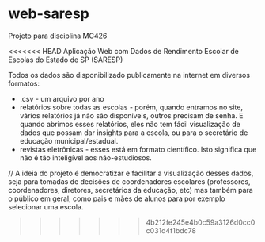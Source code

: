 # web-saresp
Projeto para disciplina MC426

<<<<<<< HEAD
Aplicação Web com Dados de Rendimento Escolar de Escolas do Estado de SP (SARESP)

Todos os dados são disponibilizado publicamente na internet em diversos formatos:
* .csv - um arquivo por ano
* relatórios sobre todas as escolas - porém, quando entramos no site, vários relatórios já não são disponíveis, outros precisam de senha. E quando abrimos esses relatórios, eles não tem fácil visualização de dados que possam dar insights para a escola, ou para o secretário de educação municipal/estadual. 
* revistas eletrônicas - esses está em formato científico. Isto significa que não é tão inteligível aos não-estudiosos. 

// A ideia do projeto é democratizar e facilitar a visualização desses dados, seja para tomadas de decisões de coordenadores escolares (professores, coordenadores, diretores, secretários da educação, etc) mas também para o público em geral, como pais e mães de alunos para por exemplo selecionar uma escola. 

>>>>>>> 4b212fe245e4b0c59a3126d0cc0c031d4f1bdc78
